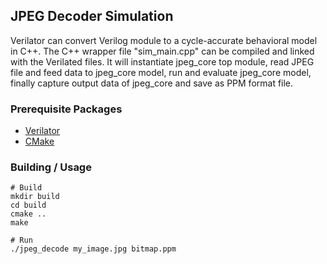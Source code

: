 ## JPEG Decoder Simulation

Verilator can convert Verilog module to a cycle-accurate behavioral model in C++.
The C++ wrapper file "sim_main.cpp" can be compiled and linked with the Verilated
files. It will instantiate jpeg_core top module, read JPEG file and feed data to
jpeg_core model, run and evaluate jpeg_core model, finally capture output data of
jpeg_core and save as PPM format file.


### Prerequisite Packages
* [Verilator](http://www.veripool.org/projects/verilator/wiki/Installing)
* [CMake](https://cmake.org/install/)

### Building / Usage
```
# Build
mkdir build
cd build
cmake ..
make

# Run
./jpeg_decode my_image.jpg bitmap.ppm
```
